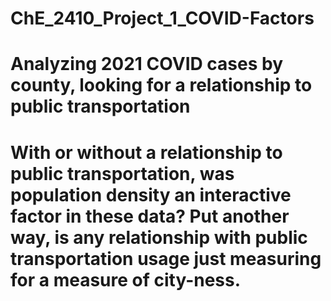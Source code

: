 # ChE_2410_Project_1_COVID-Factors
# Analyzing 2021 COVID cases by county, looking for a relationship to public transportation
# With or without a relationship to public transportation, was population density an interactive factor in these data? Put another way, is any relationship with public transportation usage just measuring for a measure of city-ness.
